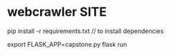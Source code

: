 # webcrawler SITE

pip install -r requirements.txt  // to install dependencies

export FLASK_APP=capstone.py
flask run